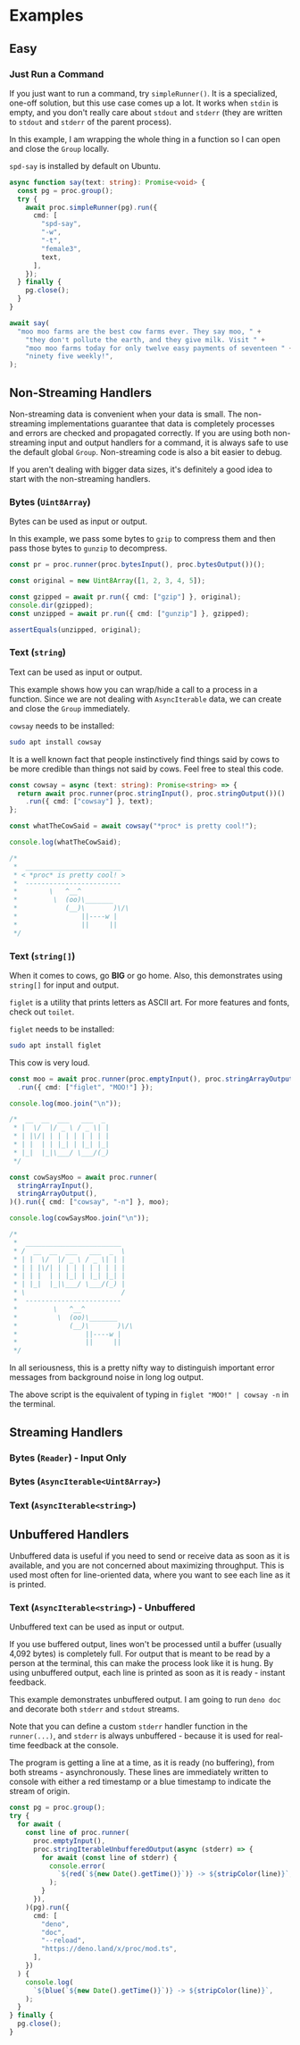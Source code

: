 # Examples

## Easy

### Just Run a Command

If you just want to run a command, try `simpleRunner()`. It is a specialized,
one-off solution, but this use case comes up a lot. It works when `stdin` is
empty, and you don't really care about `stdout` and `stderr` (they are written
to `stdout` and `stderr` of the parent process).

In this example, I am wrapping the whole thing in a function so I can open and
close the `Group` locally.

`spd-say` is installed by default on Ubuntu.

```ts
async function say(text: string): Promise<void> {
  const pg = proc.group();
  try {
    await proc.simpleRunner(pg).run({
      cmd: [
        "spd-say",
        "-w",
        "-t",
        "female3",
        text,
      ],
    });
  } finally {
    pg.close();
  }
}

await say(
  "moo moo farms are the best cow farms ever. They say moo, " +
    "they don't pollute the earth, and they give milk. Visit " +
    "moo moo farms today for only twelve easy payments of seventeen " +
    "ninety five weekly!",
);
```

## Non-Streaming Handlers

Non-streaming data is convenient when your data is small. The non-streaming
implementations guarantee that data is completely processes and errors are
checked and propagated correctly. If you are using both non-streaming input and
output handlers for a command, it is always safe to use the default global
`Group`. Non-streaming code is also a bit easier to debug.

If you aren't dealing with bigger data sizes, it's definitely a good idea to
start with the non-streaming handlers.

### Bytes (`Uint8Array`)

Bytes can be used as input or output.

In this example, we pass some bytes to `gzip` to compress them and then pass
those bytes to `gunzip` to decompress.

```ts
const pr = proc.runner(proc.bytesInput(), proc.bytesOutput())();

const original = new Uint8Array([1, 2, 3, 4, 5]);

const gzipped = await pr.run({ cmd: ["gzip"] }, original);
console.dir(gzipped);
const unzipped = await pr.run({ cmd: ["gunzip"] }, gzipped);

assertEquals(unzipped, original);
```

### Text (`string`)

Text can be used as input or output.

This example shows how you can wrap/hide a call to a process in a function.
Since we are not dealing with `AsyncIterable` data, we can create and close the
`Group` immediately.

`cowsay` needs to be installed:

```sh
sudo apt install cowsay
```

It is a well known fact that people instinctively find things said by cows to be
more credible than things not said by cows. Feel free to steal this code.

```ts
const cowsay = async (text: string): Promise<string> => {
  return await proc.runner(proc.stringInput(), proc.stringOutput())()
    .run({ cmd: ["cowsay"] }, text);
};

const whatTheCowSaid = await cowsay("*proc* is pretty cool!");

console.log(whatTheCowSaid);

/*
 *  ________________________
 * < *proc* is pretty cool! >
 *  ------------------------
 *        \   ^__^
 *         \  (oo)\_______
 *            (__)\       )\/\
 *                ||----w |
 *                ||     ||
 */
```

### Text (`string[]`)

When it comes to cows, go **BIG** or go home. Also, this demonstrates using
`string[]` for input and output.

`figlet` is a utility that prints letters as ASCII art. For more features and
fonts, check out `toilet`.

`figlet` needs to be installed:

```sh
sudo apt install figlet
```

This cow is very loud.

```ts
const moo = await proc.runner(proc.emptyInput(), proc.stringArrayOutput())()
  .run({ cmd: ["figlet", "MOO!"] });

console.log(moo.join("\n"));

/*  __  __  ___   ___  _
 * |  \/  |/ _ \ / _ \| |
 * | |\/| | | | | | | | |
 * | |  | | |_| | |_| |_|
 * |_|  |_|\___/ \___/(_)
 */

const cowSaysMoo = await proc.runner(
  stringArrayInput(),
  stringArrayOutput(),
)().run({ cmd: ["cowsay", "-n"] }, moo);

console.log(cowSaysMoo.join("\n"));

/*
 *  ________________________
 * /  __  __  ___   ___  _  \
 * | |  \/  |/ _ \ / _ \| | |
 * | | |\/| | | | | | | | | |
 * | | |  | | |_| | |_| |_| |
 * | |_|  |_|\___/ \___/(_) |
 * \                        /
 *  ------------------------
 *         \   ^__^
 *          \  (oo)\_______
 *             (__)\       )\/\
 *                 ||----w |
 *                 ||     ||
 */
```

In all seriousness, this is a pretty nifty way to distinguish important error
messages from background noise in long log output.

The above script is the equivalent of typing in `figlet "MOO!" | cowsay -n` in
the terminal.

## Streaming Handlers

### Bytes (`Reader`) - Input Only

### Bytes (`AsyncIterable<Uint8Array>`)

### Text (`AsyncIterable<string>`)

## Unbuffered Handlers

Unbuffered data is useful if you need to send or receive data as soon as it is
available, and you are not concerned about maximizing throughput. This is used
most often for line-oriented data, where you want to see each line as it is
printed.

### Text (`AsyncIterable<string>`) - Unbuffered

Unbuffered text can be used as input or output.

If you use buffered output, lines won't be processed until a buffer (usually
4,092 bytes) is completely full. For output that is meant to be read by a person
at the terminal, this can make the process look like it is hung. By using
unbuffered output, each line is printed as soon as it is ready - instant
feedback.

This example demonstrates unbuffered output. I am going to run `deno doc` and
decorate both `stderr` and `stdout` streams.

Note that you can define a custom `stderr` handler function in the
`runner(...)`, and `stderr` is always unbuffered - because it is used for
real-time feedback at the console.

The program is getting a line at a time, as it is ready (no buffering), from
both streams - asynchronously. These lines are immediately written to console
with either a red timestamp or a blue timestamp to indicate the stream of
origin.

```ts
const pg = proc.group();
try {
  for await (
    const line of proc.runner(
      proc.emptyInput(),
      proc.stringIterableUnbufferedOutput(async (stderr) => {
        for await (const line of stderr) {
          console.error(
            `${red(`${new Date().getTime()}`)} -> ${stripColor(line)}`,
          );
        }
      }),
    )(pg).run({
      cmd: [
        "deno",
        "doc",
        "--reload",
        "https://deno.land/x/proc/mod.ts",
      ],
    })
  ) {
    console.log(
      `${blue(`${new Date().getTime()}`)} -> ${stripColor(line)}`,
    );
  }
} finally {
  pg.close();
}
```
